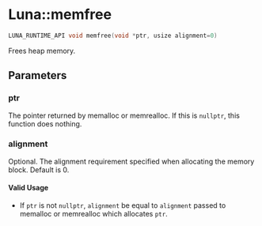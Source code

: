 # Luna::memfree

```c++
LUNA_RUNTIME_API void memfree(void *ptr, usize alignment=0)
```

Frees heap memory. 



## Parameters
### ptr
The pointer returned by memalloc or memrealloc. If this is `nullptr`, this function does nothing. 

### alignment
Optional. The alignment requirement specified when allocating the memory block. Default is 0. 

#### Valid Usage
* If `ptr` is not `nullptr`, `alignment` be equal to `alignment` passed to memalloc or memrealloc which allocates `ptr`. 

